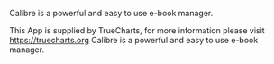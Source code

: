 Calibre is a powerful and easy to use e-book manager.

This App is supplied by TrueCharts, for more information please visit https://truecharts.org
Calibre is a powerful and easy to use e-book manager.
